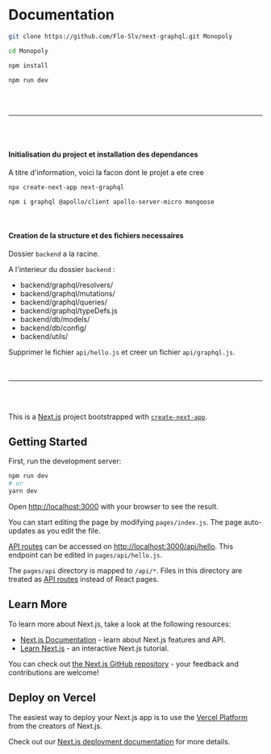 # Documentation
```sh
git clone https://github.com/Flo-Slv/next-graphql.git Monopoly
```
```sh
cd Monopoly
```
```sh
npm install
```
```sh
npm run dev
```
<br /><br />

---

<br /><br />

#### Initialisation du project et installation des dependances
A titre d'information, voici la facon dont le projet a ete cree
```sh
npx create-next-app next-graphql
```
```sh
npm i graphql @apollo/client apollo-server-micro mongoose
```
<br />

#### Creation de la structure et des fichiers necessaires
Dossier `backend` a la racine.

A l'interieur du dossier `backend` :
- backend/graphql/resolvers/
- backend/graphql/mutations/
- backend/graphql/queries/
- backend/graphql/typeDefs.js
- backend/db/models/
- backend/db/config/
- backend/utils/

Supprimer le fichier `api/hello.js` et creer un fichier `api/graphql.js`.
<br /><br /><br />

---
<br /><br />

This is a [Next.js](https://nextjs.org/) project bootstrapped with [`create-next-app`](https://github.com/vercel/next.js/tree/canary/packages/create-next-app).

## Getting Started

First, run the development server:

```bash
npm run dev
# or
yarn dev
```

Open [http://localhost:3000](http://localhost:3000) with your browser to see the result.

You can start editing the page by modifying `pages/index.js`. The page auto-updates as you edit the file.

[API routes](https://nextjs.org/docs/api-routes/introduction) can be accessed on [http://localhost:3000/api/hello](http://localhost:3000/api/hello). This endpoint can be edited in `pages/api/hello.js`.

The `pages/api` directory is mapped to `/api/*`. Files in this directory are treated as [API routes](https://nextjs.org/docs/api-routes/introduction) instead of React pages.

## Learn More

To learn more about Next.js, take a look at the following resources:

- [Next.js Documentation](https://nextjs.org/docs) - learn about Next.js features and API.
- [Learn Next.js](https://nextjs.org/learn) - an interactive Next.js tutorial.

You can check out [the Next.js GitHub repository](https://github.com/vercel/next.js/) - your feedback and contributions are welcome!

## Deploy on Vercel

The easiest way to deploy your Next.js app is to use the [Vercel Platform](https://vercel.com/new?utm_medium=default-template&filter=next.js&utm_source=create-next-app&utm_campaign=create-next-app-readme) from the creators of Next.js.

Check out our [Next.js deployment documentation](https://nextjs.org/docs/deployment) for more details.

